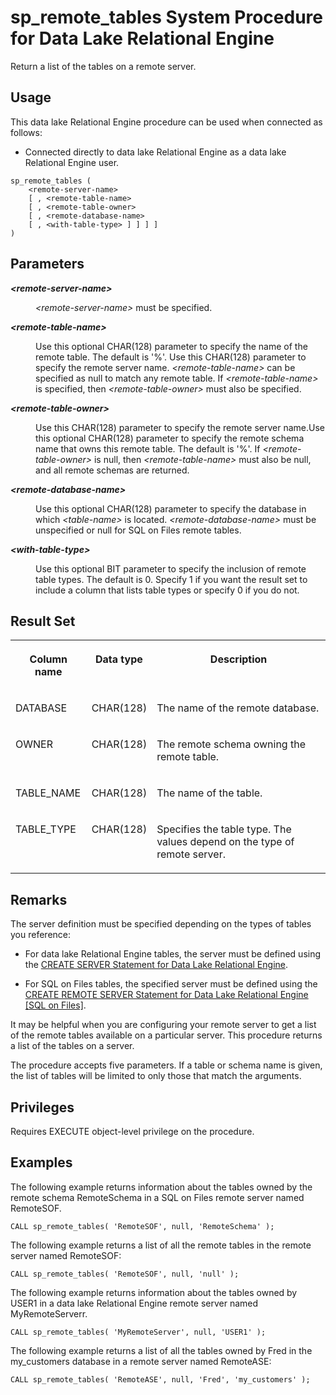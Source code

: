 <!-- loio3be677246c5f101491d2a9a435e92f1f -->

# sp\_remote\_tables System Procedure for Data Lake Relational Engine

Return a list of the tables on a remote server.



<a name="loio3be677246c5f101491d2a9a435e92f1f__section_umy_gqn_14b"/>

## Usage

This data lake Relational Engine procedure can be used when connected as follows:

-   Connected directly to data lake Relational Engine as a data lake Relational Engine user.



```
sp_remote_tables (
    <remote-server-name>
    [ , <remote-table-name>
    [ , <remote-table-owner>
    [ , <remote-database-name>
    [ , <with-table-type> ] ] ] ]
)
```



## Parameters


<dl>
<dt><b>

*<remote-server-name\>* 

</b></dt>
<dd>

*<remote-server-name\>* must be specified.



</dd><dt><b>

*<remote-table-name\>* 

</b></dt>
<dd>

Use this optional CHAR\(128\) parameter to specify the name of the remote table. The default is '%'. Use this CHAR\(128\) parameter to specify the remote server name. *<remote-table-name\>* can be specified as null to match any remote table. If *<remote-table-name\>* is specified, then *<remote-table-owner\>* must also be specified.



</dd><dt><b>

*<remote-table-owner\>* 

</b></dt>
<dd>

Use this CHAR\(128\) parameter to specify the remote server name.Use this optional CHAR\(128\) parameter to specify the remote schema name that owns this remote table. The default is '%'. If *<remote-table-owner\>* is null, then *<remote-table-name\>* must also be null, and all remote schemas are returned.



</dd><dt><b>

*<remote-database-name\>* 

</b></dt>
<dd>

Use this optional CHAR\(128\) parameter to specify the database in which *<table-name\>* is located. *<remote-database-name\>* must be unspecified or null for SQL on Files remote tables.



</dd><dt><b>

*<with-table-type\>* 

</b></dt>
<dd>

Use this optional BIT parameter to specify the inclusion of remote table types. The default is 0. Specify 1 if you want the result set to include a column that lists table types or specify 0 if you do not.



</dd>
</dl>



## Result Set


<table>
<tr>
<th valign="top">

Column name

</th>
<th valign="top">

Data type

</th>
<th valign="top">

Description

</th>
</tr>
<tr>
<td valign="top">

DATABASE

</td>
<td valign="top">

CHAR\(128\)

</td>
<td valign="top">

The name of the remote database.

</td>
</tr>
<tr>
<td valign="top">

OWNER

</td>
<td valign="top">

CHAR\(128\)

</td>
<td valign="top">

The remote schema owning the remote table.

</td>
</tr>
<tr>
<td valign="top">

TABLE\_NAME

</td>
<td valign="top">

CHAR\(128\)

</td>
<td valign="top">

The name of the table.

</td>
</tr>
<tr>
<td valign="top">

TABLE\_TYPE

</td>
<td valign="top">

CHAR\(128\)

</td>
<td valign="top">

Specifies the table type. The values depend on the type of remote server.

</td>
</tr>
</table>



## Remarks

The server definition must be specified depending on the types of tables you reference:

-   For data lake Relational Engine tables, the server must be defined using the [CREATE SERVER Statement for Data Lake Relational Engine](../080-sql-statements/create-server-statement-for-data-lake-relational-engine-a619187.md).

-   For SQL on Files tables, the specified server must be defined using the [CREATE REMOTE SERVER Statement for Data Lake Relational Engine \[SQL on Files\]](../100-sql-on-files/create-remote-server-statement-for-data-lake-relational-engine-sql-on-files-d9c56ec.md).


It may be helpful when you are configuring your remote server to get a list of the remote tables available on a particular server. This procedure returns a list of the tables on a server.

The procedure accepts five parameters. If a table or schema name is given, the list of tables will be limited to only those that match the arguments.



## Privileges

Requires EXECUTE object-level privilege on the procedure.



<a name="loio3be677246c5f101491d2a9a435e92f1f__section_y4g_tys_5wb"/>

## Examples

The following example returns information about the tables owned by the remote schema RemoteSchema in a SQL on Files remote server named RemoteSOF.

```
CALL sp_remote_tables( 'RemoteSOF', null, 'RemoteSchema' );
```

The following example returns a list of all the remote tables in the remote server named RemoteSOF:

```
CALL sp_remote_tables( 'RemoteSOF', null, 'null' );
```

The following example returns information about the tables owned by USER1 in a data lake Relational Engine remote server named MyRemoteServerr.

```
CALL sp_remote_tables( 'MyRemoteServer', null, 'USER1' );
```

The following example returns a list of all the tables owned by Fred in the my\_customers database in a remote server named RemoteASE:

```
CALL sp_remote_tables( 'RemoteASE', null, 'Fred', 'my_customers' );
```

